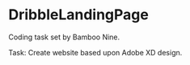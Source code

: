 # DribbleLandingPage

Coding task set by Bamboo Nine.

Task: Create website based upon Adobe XD design.
